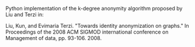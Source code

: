 Python implementation of the k-degree anonymity algorithm proposed by Liu and Terzi in:

Liu, Kun, and Evimaria Terzi. "Towards identity anonymization on graphs." In Proceedings of the 2008 ACM SIGMOD international conference on Management of data, pp. 93-106. 2008.